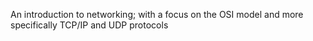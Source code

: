 An introduction to networking; with a focus on the OSI model and more specifically TCP/IP and UDP protocols
